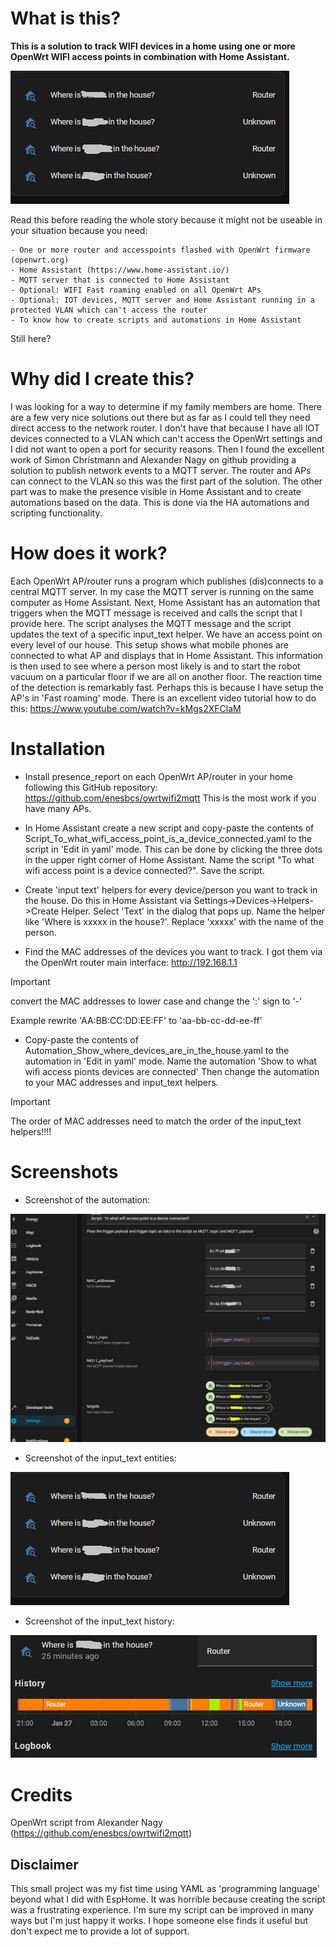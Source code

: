 # What is this?

**This is a solution to track WIFI devices in a home using one or more OpenWrt WIFI access points in combination with Home Assistant.**

![Screenshot of the input_text entities](./HomeAssistant_screenshot.jpg?raw=true)

Read this before reading the whole story because it might not be useable in your situation because you need:
```
- One or more router and accesspoints flashed with OpenWrt firmware (openwrt.org)
- Home Assistant (https://www.home-assistant.io/)
- MQTT server that is connected to Home Assistant
- Optional: WIFI Fast roaming enabled on all OpenWrt APs
- Optional: IOT devices, MQTT server and Home Assistant running in a protected VLAN which can't access the router
- To know how to create scripts and automations in Home Assistant 
```
  Still here? 

# Why did I create this?

I was looking for a way to determine if my family members are home. There are a few very nice solutions out there but as far as I could tell they need direct access to the network router. I don't have that because I have all IOT devices connected to a VLAN which can't access the OpenWrt settings and I did not want to open a port for security reasons. 
Then I found the excellent work of Simon Christmann and Alexander Nagy on github providing a solution to publish network events to a MQTT server. The router and APs can connect to the VLAN so this was the first part of the solution. The other part was to make the presence visible in Home Assistant and to create automations based on the data. This is done via the HA automations and scripting functionality.

# How does it work?

Each OpenWrt AP/router runs a program which publishes (dis)connects to a central MQTT server. In my case the MQTT server is running on the same computer as Home Assistant.
Next, Home Assistant has an automation that triggers when the MQTT message is received and calls the script that I provide here. The script analyses the MQTT message and the script updates the text of a specific input_text helper. 
We have an access point on every level of our house. This setup shows what mobile phones are connected to what AP and displays that in Home Assistant. This information is then used to see where a person most likely is and to start the robot vacuum  on a particular floor if we are all on another floor. 
The reaction time of the detection is remarkably fast. Perhaps this is because I have setup the AP's in 'Fast roaming' mode. There is an excellent video tutorial how to do this: https://www.youtube.com/watch?v=kMgs2XFClaM

# Installation

- Install presence_report on each OpenWrt AP/router in your home following this GitHub repository:
https://github.com/enesbcs/owrtwifi2mqtt
This is the most work if you have many APs.

- In Home Assistant create a new script and copy-paste the contents of Script_To_what_wifi_access_point_is_a_device_connected.yaml to the script in 'Edit in yaml' mode. This can be done by clicking the three dots in the upper right corner of Home Assistant.
Name the script "To what wifi access point is a device connected?". 
Save the script.

- Create 'input text' helpers for every device/person you want to track in the house. Do this in Home Assistant via Settings->Devices->Helpers->Create Helper. Select 'Text' in the dialog that pops up. 
Name the helper like 'Where is xxxxx in the house?'. Replace 'xxxxx' with the name of the person.

- Find the MAC addresses of the devices you want to track. I got them via the OpenWrt router main interface: http://192.168.1.1

> [!IMPORTANT]
> convert the MAC addresses to lower case and change the ':' sign to '-'
>
> Example rewrite 'AA:BB:CC:DD:EE:FF' to 'aa-bb-cc-dd-ee-ff'

- Copy-paste the contents of Automation_Show_where_devices_are_in_the_house.yaml to the automation in 'Edit in yaml' mode. 
Name the automation 'Show to what wifi access pionts devices are connected'
Then change the automation to your MAC addresses and input_text helpers. 

> [!IMPORTANT]
> The order of MAC addresses need to match the order of the input_text helpers!!!!


# Screenshots

- Screenshot of the automation:

![Screenshot of the automation](./Automation_screenshot.jpg?raw=true)

- Screenshot of the input_text entities:

![Screenshot of the input_text entities](./HomeAssistant_screenshot.jpg?raw=true)

- Screenshot of the input_text history:

![Screenshot of the input_text history entities](./HomeAssistant_history_screenshot.jpg?raw=true)


# Credits

OpenWrt script from Alexander Nagy (https://github.com/enesbcs/owrtwifi2mqtt)

## Disclaimer

This small project was my fist time using YAML as 'programming language' beyond what I did with EspHome. It was horrible because creating the script was a frustrating experience. I'm sure my script can be improved in many ways but I'm just happy it works. I hope someone else finds it useful but don't expect me to provide a lot of support.
